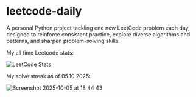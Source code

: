 # leetcode-daily

A personal Python project tackling one new LeetCode problem each day, designed to reinforce consistent practice, explore diverse algorithms and patterns, and sharpen problem-solving skills.

My all time Leetcode stats:

[![LeetCode Stats](https://leetcard.jacoblin.cool/uygarpolat?theme=dark&ext=contest&ext=heatmap)](https://leetcode.com/uygarpolat/)

My solve streak as of 05.10.2025:

![Screenshot 2025-10-05 at 18 44 43](https://github.com/user-attachments/assets/953df50c-d56a-454c-a7ae-3703caba18c2)
